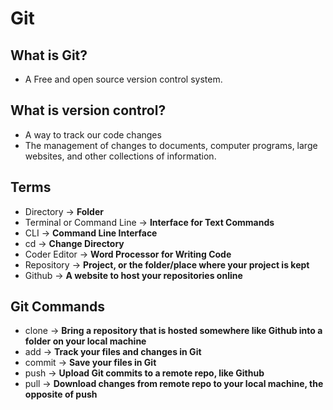# Git

## What is Git?

- A Free and open source version control system.

## What is version control?

- A way to track our code changes
- The management of changes to documents, computer programs, large websites, and other collections of information.

## Terms

- Directory -> **Folder**
- Terminal or Command Line -> **Interface for Text Commands**
- CLI -> **Command Line Interface**
- cd -> **Change Directory**
- Coder Editor -> **Word Processor for Writing Code**
- Repository -> **Project, or the folder/place where your project is kept**
- Github -> **A website to host your repositories online**

## Git Commands

- clone -> **Bring a repository that is hosted somewhere like Github into a folder on your local machine**
- add -> **Track your files and changes in Git**
- commit -> **Save your files in Git**
- push -> **Upload Git commits to a remote repo, like Github**
- pull -> **Download changes from remote repo to your local machine, the opposite of push**
